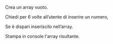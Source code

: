 Crea un array vuoto.



Chiedi per 6 volte all’utente di inserire un numero,



Se è dispari inseriscilo nell’array.




Stampa in console l'array risultante.